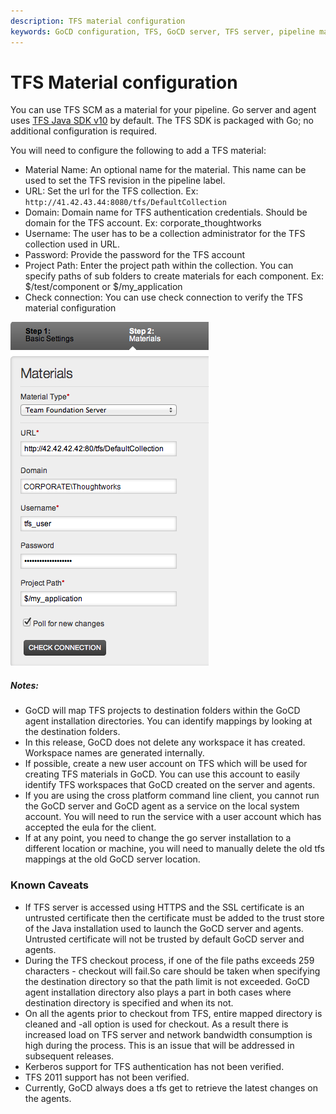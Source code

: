 ```yaml
---
description: TFS material configuration
keywords: GoCD configuration, TFS, GoCD server, TFS server, pipeline materials
---
```


# TFS Material configuration

You can use TFS SCM as a material for your pipeline. Go server and agent uses [TFS Java SDK v10](http://www.microsoft.com/en-us/download/details.aspx?id=22616) by default. The TFS SDK is packaged with Go; no additional configuration is required.

You will need to configure the following to add a TFS material:

-   Material Name: An optional name for the material. This name can be used to set the TFS revision in the pipeline label.
-   URL: Set the url for the TFS collection. Ex: `http://41.42.43.44:8080/tfs/DefaultCollection`
-   Domain: Domain name for TFS authentication credentials. Should be domain for the TFS account. Ex: corporate\_thoughtworks
-   Username: The user has to be a collection administrator for the TFS collection used in URL.
-   Password: Provide the password for the TFS account
-   Project Path: Enter the project path within the collection. You can specify paths of sub folders to create materials for each component. Ex: $/test/component or $/my_application
-   Check connection: You can use check connection to verify the TFS material configuration

![tfs_config](../resources/images/tfs_config.png)

##### Notes:

-   GoCD will map TFS projects to destination folders within the GoCD agent installation directories. You can identify mappings by looking at the destination folders.
-   In this release, GoCD does not delete any workspace it has created. Workspace names are generated internally.
-   If possible, create a new user account on TFS which will be used for creating TFS materials in GoCD. You can use this account to easily identify TFS workspaces that GoCD created on the server and agents.
-   If you are using the cross platform command line client, you cannot run the GoCD server and GoCD agent as a service on the local system account. You will need to run the service with a user account which has accepted the eula for the client.
-   If at any point, you need to change the go server installation to a different location or machine, you will need to manually delete the old tfs mappings at the old GoCD server location.

### Known Caveats

-   If TFS server is accessed using HTTPS and the SSL certificate is an untrusted certificate then the certificate must be added to the trust store of the Java installation used to launch the GoCD server and agents. Untrusted certificate will not be trusted by default GoCD server and agents.
-   During the TFS checkout process, if one of the file paths exceeds 259 characters - checkout will fail.So care should be taken when specifying the destination directory so that the path limit is not exceeded. GoCD agent installation directory also plays a part in both cases where destination directory is specified and when its not.
-   On all the agents prior to checkout from TFS, entire mapped directory is cleaned and -all option is used for checkout. As a result there is increased load on TFS server and network bandwidth consumption is high during the process. This is an issue that will be addressed in subsequent releases.
-   Kerberos support for TFS authentication has not been verified.
-   TFS 2011 support has not been verified.
-   Currently, GoCD always does a tfs get to retrieve the latest changes on the agents.
